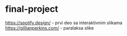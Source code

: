# final-project

https://spotify.design/ - prvi deo sa interaktivnim slikama
https://gillianperkins.com/ - paralaksa slike
